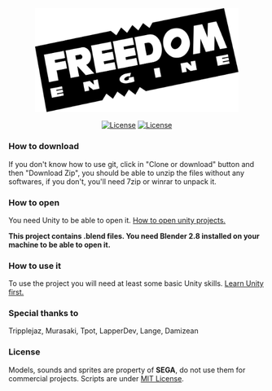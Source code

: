 <p align="center">
  <img alt="Freedom Engine" src="Assets/HUD/TitleScreen/Sprites/TitleCard.png" width="400" />
  <p align="center">
    <a href="LICENSE.txt"><img alt="License" src="https://img.shields.io/badge/License-MIT-green.svg"></a>
    <a href="https://forums.sonicretro.org/index.php?threads/freedom-engine-2d-sonic-engine-on-unity.39252/"><img alt="License" src="https://img.shields.io/badge/Official%20Thread-Sonic%20Retro-777747.svg"></a>
  </p>
</p>

### How to download

If you don't know how to use git, click in "Clone or download" button and then "Download Zip", you should be able to unzip the files without any softwares, if you don't, you'll need 7zip or winrar to unpack it.

### How to open

You need Unity to be able to open it. <a href="https://www.google.com/search?ei=lO6hXraWC9e85OUPp6mN-Ak&q=How+to+open+unity+projects&oq=How+to+open+unity+projects&gs_lcp=CgZwc3ktYWIQDDIECAAQRzIECAAQRzIECAAQRzIECAAQRzIECAAQRzIECAAQRzIECAAQRzIECAAQR1AAWABg2ZQBaABwBngAgAEAiAEAkgEAmAEAqgEHZ3dzLXdpeg&sclient=psy-ab&ved=0ahUKEwi2sLKVpv_oAhVXHrkGHadUA58Q4dUDCAw">How to open unity projects.</a>

**This project contains .blend files. You need Blender 2.8 installed on your machine to be able to open it.**

### How to use it

To use the project you will need at least some basic Unity skills. <a href="https://learn.unity.com/">Learn Unity first.</a>

### Special thanks to

Tripplejaz, Murasaki, Tpot, LapperDev, Lange, Damizean

### License

Models, sounds and sprites are property of **SEGA**, do not use them for commercial projects. Scripts are under <a href="LICENSE.txt">MIT License</a>.
